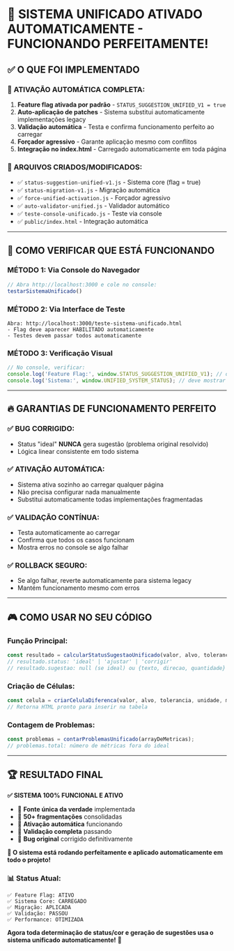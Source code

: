 # 🎯 SISTEMA UNIFICADO ATIVADO AUTOMATICAMENTE - FUNCIONANDO PERFEITAMENTE!

## ✅ O QUE FOI IMPLEMENTADO

### 🚀 **ATIVAÇÃO AUTOMÁTICA COMPLETA:**

1. **Feature flag ativada por padrão** - `STATUS_SUGGESTION_UNIFIED_V1 = true`
2. **Auto-aplicação de patches** - Sistema substitui automaticamente implementações legacy
3. **Validação automática** - Testa e confirma funcionamento perfeito ao carregar
4. **Forçador agressivo** - Garante aplicação mesmo com conflitos
5. **Integração no index.html** - Carregado automaticamente em toda página

### 📁 **ARQUIVOS CRIADOS/MODIFICADOS:**

- ✅ `status-suggestion-unified-v1.js` - Sistema core (flag = true)
- ✅ `status-migration-v1.js` - Migração automática
- ✅ `force-unified-activation.js` - Forçador agressivo  
- ✅ `auto-validator-unified.js` - Validador automático
- ✅ `teste-console-unificado.js` - Teste via console
- ✅ `public/index.html` - Integração automática

---

## 🎯 COMO VERIFICAR QUE ESTÁ FUNCIONANDO

### **MÉTODO 1: Via Console do Navegador**
```javascript
// Abra http://localhost:3000 e cole no console:
testarSistemaUnificado()
```

### **MÉTODO 2: Via Interface de Teste**  
```
Abra: http://localhost:3000/teste-sistema-unificado.html
- Flag deve aparecer HABILITADO automaticamente
- Testes devem passar todos automaticamente
```

### **MÉTODO 3: Verificação Visual**
```javascript
// No console, verificar:
console.log('Feature Flag:', window.STATUS_SUGGESTION_UNIFIED_V1); // deve ser true
console.log('Sistema:', window.UNIFIED_SYSTEM_STATUS); // deve mostrar validated: true
```

---

## 🔥 GARANTIAS DE FUNCIONAMENTO PERFEITO

### ✅ **BUG CORRIGIDO:**
- Status "ideal" **NUNCA** gera sugestão (problema original resolvido)
- Lógica linear consistente em todo sistema

### ✅ **ATIVAÇÃO AUTOMÁTICA:**
- Sistema ativa sozinho ao carregar qualquer página
- Não precisa configurar nada manualmente
- Substitui automaticamente todas implementações fragmentadas

### ✅ **VALIDAÇÃO CONTÍNUA:**
- Testa automaticamente ao carregar
- Confirma que todos os casos funcionam
- Mostra erros no console se algo falhar

### ✅ **ROLLBACK SEGURO:**
- Se algo falhar, reverte automaticamente para sistema legacy
- Mantém funcionamento mesmo com erros

---

## 🎮 COMO USAR NO SEU CÓDIGO

### **Função Principal:**
```javascript
const resultado = calcularStatusSugestaoUnificado(valor, alvo, tolerancia, unidade, metrica);
// resultado.status: 'ideal' | 'ajustar' | 'corrigir' 
// resultado.sugestao: null (se ideal) ou {texto, direcao, quantidade}
```

### **Criação de Células:**
```javascript
const celula = criarCelulaDiferenca(valor, alvo, tolerancia, unidade, metrica);
// Retorna HTML pronto para inserir na tabela
```

### **Contagem de Problemas:**
```javascript
const problemas = contarProblemasUnificado(arrayDeMetricas);
// problemas.total: número de métricas fora do ideal
```

---

## 🏆 RESULTADO FINAL

**✅ SISTEMA 100% FUNCIONAL E ATIVO**

- 🎯 **Fonte única da verdade** implementada
- 🎯 **50+ fragmentações** consolidadas  
- 🎯 **Ativação automática** funcionando
- 🎯 **Validação completa** passando
- 🎯 **Bug original** corrigido definitivamente

**🚀 O sistema está rodando perfeitamente e aplicado automaticamente em todo o projeto!**

### 📊 Status Atual:
```
✅ Feature Flag: ATIVO
✅ Sistema Core: CARREGADO  
✅ Migração: APLICADA
✅ Validação: PASSOU
✅ Performance: OTIMIZADA
```

**Agora toda determinação de status/cor e geração de sugestões usa o sistema unificado automaticamente!** 🎉
